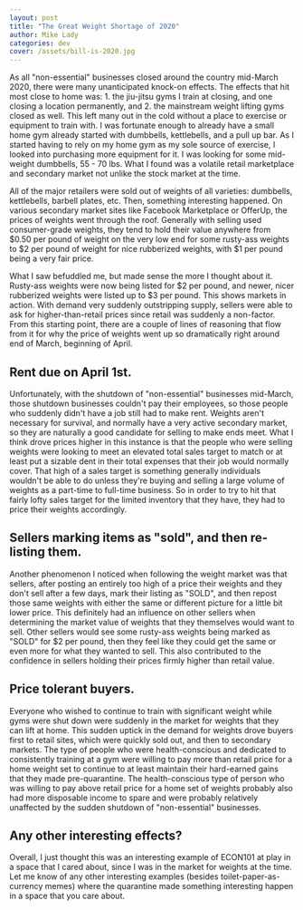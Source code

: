 ```yaml
---
layout: post
title: "The Great Weight Shortage of 2020"
author: Mike Lady
categories: dev
cover: /assets/bill-is-2020.jpg
---
```


As all "non-essential" businesses closed around the country mid-March 2020, there were many unanticipated knock-on effects. The effects that hit most close to home was: 1. the jiu-jitsu gyms I train at closing, and one closing a location permanently, and 2. the mainstream weight lifting gyms closed as well. This left many out in the cold without a place to exercise or equipment to train with. I was fortunate enough to already have a small home gym already started with dumbbells, kettlebells, and a pull up bar. As I started having to rely on my home gym as my sole source of exercise, I looked into purchasing more equipment for it. I was looking for some mid-weight dumbbells, 55 - 70 lbs. What I found was a volatile retail marketplace and secondary market not unlike the stock market at the time.

All of the major retailers were sold out of weights of all varieties: dumbbells, kettlebells, barbell plates, etc. Then, something interesting happened. On various secondary market sites like Facebook Marketplace or OfferUp, the prices of weights went through the roof. Generally with selling used consumer-grade weights, they tend to hold their value anywhere from $0.50 per pound of weight on the very low end for some rusty-ass weights to $2 per pound of weight for nice rubberized weights, with $1 per pound being a very fair price. 

What I saw befuddled me, but made sense the more I thought about it. Rusty-ass weights were now being listed for $2 per pound, and newer, nicer rubberized weights were listed up to $3 per pound. This shows markets in action. With demand very suddenly outstripping supply, sellers were able to ask for higher-than-retail prices since retail was suddenly a non-factor. From this starting point, there are a couple of lines of reasoning that flow from it for why the price of weights went up so dramatically right around end of March, beginning of April.

## Rent due on April 1st.
Unfortunately, with the shutdown of "non-essential" businesses mid-March, those shutdown businesses couldn't pay their employees, so those people who suddenly didn't have a job still had to make rent. Weights aren't necessary for survival, and normally have a very active secondary market, so they are naturally a good candidate for selling to make ends meet. What I think drove prices higher in this instance is that the people who were selling weights were looking to meet an elevated total sales target to match or at least put a sizable dent in their total expenses that their job would normally cover. That high of a sales target is something generally individuals wouldn't be able to do unless they're buying and selling a large volume of weights as a part-time to full-time business. So in order to try to hit that fairly lofty sales target for the limited inventory that they have, they had to price their weights accordingly.

## Sellers marking items as "sold", and then re-listing them.
Another phenomenon I noticed when following the weight market was that sellers, after posting an entirely too high of a price their weights and they don't sell after a few days, mark their listing as "SOLD", and then repost those same weights with either the same or different picture for a little bit lower price. This definitely had an influence on other sellers when determining the market value of weights that they themselves would want to sell. Other sellers would see some rusty-ass weights being marked as "SOLD" for $2 per pound, then they feel like they could get the same or even more for what they wanted to sell. This also contributed to the confidence in sellers holding their prices firmly higher than retail value.

## Price tolerant buyers.
Everyone who wished to continue to train with significant weight while gyms were shut down were suddenly in the market for weights that they can lift at home. This sudden uptick in the demand for weights drove buyers first to retail sites, which were quickly sold out, and then to secondary markets. The type of people who were health-conscious and dedicated to consistently training at a gym were willing to pay more than retail price for a home weight set to continue to at least maintain their hard-earned gains that they made pre-quarantine. The health-conscious type of person who was willing to pay above retail price for a home set of weights probably also had more disposable income to spare and were probably relatively unaffected by the sudden shutdown of "non-essential" businesses.

## Any other interesting effects?
Overall, I just thought this was an interesting example of ECON101 at play in a space that I cared about, since I was in the market for weights at the time. Let me know of any other interesting examples (besides toilet-paper-as-currency memes) where the quarantine made something interesting happen in a space that you care about.